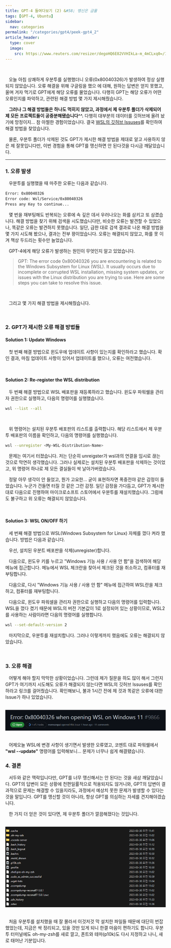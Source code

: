 ```yaml
---
title: GPT-4 들여다보기 (2) &#58; 맹신은 금물
tags: [GPT-4, Ubuntu]
sidebar:
  nav: categories
permalink: "/categories/gpt4/peek-gpt4_2"
article_header:
  type: cover
  image:
    src: https://www.reuters.com/resizer/degoHQ6E82VVHIkLa-m_4mCLxq0=/1200x0/filters:quality(80)/cloudfront-us-east-2.images.arcpublishing.com/reuters/O3JWMLGR2ZLHDG5SA6ONPIX664.jpg
---
```


<!--more-->

<br/>

&ensp; 오늘 아침 상쾌하게 우분투를 실행했더니 오류(0x80040326)가 발생하여 정상 실행되지 않았습니다. 오류 해결을 위해 구글링을 했으 에 대해, 원하는 답변은 얻지 못했고, 울며 겨자 먹기로 GPT에게 해당 오류를 물었습니다. 다행히 GPT는 해당 오류가 어떤 오류인지를 파악하고, 관련된 해결 방법 몇 가지 제시해줬습니다.

&ensp; **그러나 그 해결 방법들은 하나도 먹히지 않았고, 과정에서 제 우분투 폴더가 삭제되어 제 모든 프로젝트들이 공중분해됐습니다^^.** 다행히 대부분의 데이터를 깃허브에 올려 놨기에 망정이지... 참 아찔한 경험이었습니다. 결국 [WSL의 깃허브 Issuses](https://github.com/microsoft/WSL/issues)를 확인하여 해결 방법을 찾았습니다.

&ensp; 물론, 우분투 폴더가 삭제된 것도 GPT가 제시한 해결 방법을 제대로 알고 사용하지 않은 제 잘못입니다만, 이번 경험을 통해 GPT를 맹신하면 안 된다것을 다시금 깨달았습니다.

---

### 1. 오류 발생

&ensp; 우분투를 실행했을 때 마주한 오류는 다음과 같습니다.

```zsh
Error: 0x80040326
Error code: Wsl/Service/0x80040326
Press any Key to continue...
```

&ensp; 몇 번을 재부팅해도 반복되는 오류에 속 깊은 데서 우러나오는 화를 삼키고 또 삼켰습니다. 해결 방법을 찾기 위해 검색을 시도했습니다만, 비슷한 오류는 발견할 수 있었으나, 똑같은 오류는 발견하지 못했습니다. 일단, 급한 대로 검색 결과로 나온 해결 방법을 몇 가지 시도해 봤으나, 결과는 전부 꽝이었습니다. 오류는 해결되지 않았고, 화를 못 이겨 책상 두드리는 횟수만 늘었습니다.

&ensp; GPT-4에게 해당 오류가 발생하는 원인이 무엇인지 알고 있었습니다.

> GPT: The error code 0x80040326 you are encountering is related to the Windows Subsystem for Linux (WSL). It usually occurs due to incomplete or corrupted WSL installation, missing system updates, or issues with the Linux distribution you are trying to use. Here are some steps you can take to resolve this issue.

<br/>

&ensp; 그리고 몇 가지 해결 방법을 제시해줬습니다.

<br/>

### 2. GPT가 제시한 오류 해결 방법들

#### Solution 1: Update Windows

&ensp; 첫 번째 해결 방법으로 윈도우에 업데이트 사항이 있는지를 확인하라고 했습니다. 확인 결과, 마침 업데이트 사항이 있어서 업데이트를 했으나, 오류는 여전했습니다.

<br/>

#### Solution 2: Re-register the WSL distribution

&ensp; 두 번째 해결 방법으로 WSL 배포판을 재등록하라고 했습니다. 윈도우 파워쉘을 관리자 권한으로 실행하고, 다음의 명령어를 실행했습니다.

```zsh
wsl --list --all
```

<br/>

&ensp; 위 명령어는 설치된 우분투 배포판의 리스트를 출력합니다. 해당 리스트에서 제 우분투 배포판의 이름을 확인하고, 다음의 명령어를 실행했습니다.

```zsh
wsl --unregister <My-WSL-Distribution-Name>
```

&ensp; 문제는 여기서 터졌습니다. 저는 단순히 unreigster가 wsl과의 연결을 임시로 끊는 것으로 막연히 생각했습니다. 그러나 실제로는 설치된 우분투 배포판을 삭제하는 것이었고, 위 명령어 하나로 제 모든 결실들이 싹 날아가버렸습니다.

&ensp; 정말 아무 생각이 안 들었고, 뭔가 고요한... 굳이 표현하자면 폭중전야 같은 감정이 들었습니다. 누군가 건들면 터질 것 같은 그런 감정. 일단 감정을 가다듬고, GPT가 제시한 대로 다음으로 진행하여 마이크로소프트 스토어에서 우분투를 재설치했습니다. 그럼에도 불구하고 위 오류는 해결되지 않았습니다.

<br/>

#### Solution 3: WSL ON/OFF 하기

&ensp; 세 번째 해결 방법으로 WSL(Windows Subsystem for Linux) 자체를 껐다 켜라 했습니다. 방법은 다음과 같습니다.

&ensp; 우선, 설치된 우분트 배포판을 삭제(unregister)합니다.

&ensp; 다음으로, 윈도우 키를 누르고 "Windows 기능 사용 / 사용 안 함"을 검색하여 해당 메뉴에 접근합니다. 메뉴에서 WSL 체크란을 찾아서 체크된 것을 취소하고, 컴퓨터를 재부팅합니다.

&ensp; 다음으로, 다시 "Windows 기능 사용 / 사용 안 함" 메뉴에 접근하여 WSL란을 체크하고, 컴퓨터를 재부팅합니다.

&ensp; 다음으로, 윈도우 파워셀을 관리자 권한으로 실행하고 다음의 명령어를 입력합니다. WSL을 껐다 켰기 때문에 WSL의 버전 기본값이 1로 설정되어 있는 상황이므로, WSL2를 사용하는 사람이라면 다음의 명령어를 실행합니다.

```zsh
wsl --set-default-version 2

```

&ensp; 마지막으로, 우분투를 재설치합니다. 그러나 이렇게까지 했음에도 오류는 해결되지 않았습니다.

<br/>

### 3. 오류 해결

&ensp; 어떻게 해야 할지 막막한 상황이었습니다. 그런데 제가 질문을 하도 많이 해서 그런지 GPT가 여기까지 시도해도 오류가 해결되지 않는다면 WSL의 깃허브 Issuses를 확인하라고 링크를 걸어줬습니다. 확인해보니, 불과 1시간 전에 제 것과 똑같은 오류에 대한 Issue가 하나 있었습니다.

<br/>

<div align=center>
<img src="/imgs/gpt4/peek-gpt4_2-1.png" alt="wsl_github_issuse" width="600px">
</div>

<br/>

&ensp; 어제오늘 WSL에 변경 사항이 생기면서 발생한 오류였고, 코멘트 대로 파워쉘에서 **"wsl --update"** 명령어를 입력해보니... 문제가 너무나 쉽게 해결됐습니다.

### 4. 결론

&ensp; 서두와 같은 맥락입니다만, GPT를 너무 맹신해서는 안 된다는 것을 새삼 깨달았습니다. GPT의 답변이 모든 상황에 천편일률적으로 적용되지도 않거니와, GPT의 답변이 결과적으로 문제는 해결할 수 있을지라도, 과정에서 예상치 못한 문제가 발생할 수 있다는 것을 말입니다. GPT를 맹신할 것이 아니라, 항상 GPT를 의심하는 자세를 견지해야겠습니다.

&ensp; 한 가지 더 얻은 것이 있다면, 제 우분투 폴더가 깔끔해졌다는 것입니다.

<br/>

<div align=center>
<img src="/imgs/gpt4/peek-gpt4_2-2.png" alt="GPT-4 Main Screen" width="600px">
</div>

<br/>

&ensp; 처음 우분투를 설치했을 때 잘 몰라서 이것저것 막 설치한 파일들 때문에 대단히 번잡했었는데, 지금은 싹 정리되고, 있을 것만 있게 되니 한결 마음이 편하기도 합니다. 우분투 터미널에도 oh-my-zsh를 새로 깔고, 폰트와 테마(p10k)도 다시 지정하고 나니, 새로 태어난 기분입니다.
